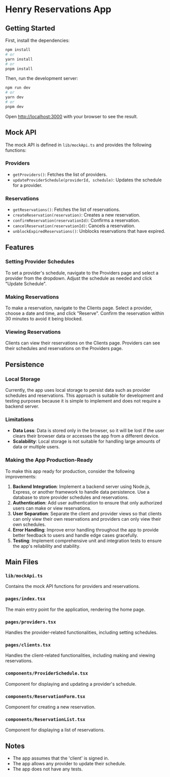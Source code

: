 # Henry Reservations App

## Getting Started

First, install the dependencies:

```bash
npm install
# or
yarn install
# or
pnpm install
```

Then, run the development server:

```bash
npm run dev
# or
yarn dev
# or
pnpm dev
```

Open [http://localhost:3000](http://localhost:3000) with your browser to see the result.

## Mock API

The mock API is defined in `lib/mockApi.ts` and provides the following functions:

### Providers
* `getProviders()`: Fetches the list of providers.
* `updateProviderSchedule(providerId, schedule)`: Updates the schedule for a provider.

### Reservations
* `getReservations()`: Fetches the list of reservations.
* `createReservation(reservation)`: Creates a new reservation.
* `confirmReservation(reservationId)`: Confirms a reservation.
* `cancelReservation(reservationId)`: Cancels a reservation.
* `unblockExpiredReservations()`: Unblocks reservations that have expired.

## Features

### Setting Provider Schedules
To set a provider's schedule, navigate to the Providers page and select a provider from the dropdown. Adjust the schedule as needed and click "Update Schedule".

### Making Reservations
To make a reservation, navigate to the Clients page. Select a provider, choose a date and time, and click "Reserve". Confirm the reservation within 30 minutes to avoid it being blocked.

### Viewing Reservations
Clients can view their reservations on the Clients page. Providers can see their schedules and reservations on the Providers page.

## Persistence

### Local Storage
Currently, the app uses local storage to persist data such as provider schedules and reservations. This approach is suitable for development and testing purposes because it is simple to implement and does not require a backend server.

### Limitations
- **Data Loss**: Data is stored only in the browser, so it will be lost if the user clears their browser data or accesses the app from a different device.
- **Scalability**: Local storage is not suitable for handling large amounts of data or multiple users.

### Making the App Production-Ready
To make this app ready for production, consider the following improvements:
1. **Backend Integration**: Implement a backend server using Node.js, Express, or another framework to handle data persistence. Use a database to store provider schedules and reservations.
2. **Authentication**: Add user authentication to ensure that only authorized users can make or view reservations.
3. **User Separation**: Separate the client and provider views so that clients can only view their own reservations and providers can only view their own schedules.
4. **Error Handling**: Improve error handling throughout the app to provide better feedback to users and handle edge cases gracefully.
5. **Testing**: Implement comprehensive unit and integration tests to ensure the app's reliability and stability.

## Main Files

### `lib/mockApi.ts`
Contains the mock API functions for providers and reservations.

### `pages/index.tsx`
The main entry point for the application, rendering the home page.

### `pages/providers.tsx`
Handles the provider-related functionalities, including setting schedules.

### `pages/clients.tsx`
Handles the client-related functionalities, including making and viewing reservations.

### `components/ProviderSchedule.tsx`
Component for displaying and updating a provider's schedule.

### `components/ReservationForm.tsx`
Component for creating a new reservation.

### `components/ReservationList.tsx`
Component for displaying a list of reservations.

## Notes
- The app assumes that the 'client' is signed in.
- The app allows any provider to update their schedule.
- The app does not have any tests.